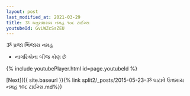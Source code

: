 ```yaml
---
layout: post
last_modified_at: 2021-03-29
title: ૐ ચતુરાશરાય નમહ ૧૦૮ ટાઈમ્સ
youtubeId: GvLWZcSsZEU
---
```

 
 
 ૐ પ્રજા ભિંજાય નમહ  
 
 -  નાગરિકોના બીજ કોણ છે 
 
  
 
  
 
 
 
 
 
 


{% include youtubePlayer.html id=page.youtubeId %}
 
[Next]({{ site.baseurl }}{% link  split2/_posts/2015-05-23-ૐ ઘાટાવે ઉત્તમાય નમહ ૧૦૮ ટાઈમ્સ.md%})
 
